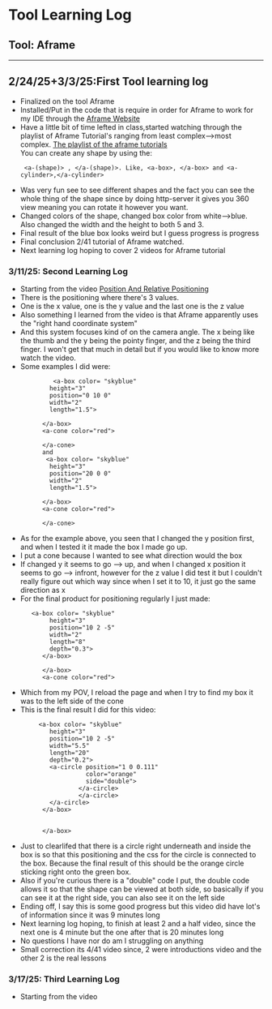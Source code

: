 # Tool Learning Log

## Tool: Aframe

---

## 2/24/25+3/3/25:First Tool learning log

  <ul>
  <li>Finalized on the tool Aframe</li>
  <li>Installed/Put in the code that is require in order for Aframe to work for my IDE through the <a href= "https://aframe.io/docs/1.7.0/introduction/"> Aframe Website</a></li>
  <li>Have a little bit of time lefted in class,started watching through the playlist of Aframe Tutorial's ranging from least complex-->most complex.
    <a href="https://www.youtube.com/watch?v=ktjMCanKNLk&list=PL8MkBHej75fJD-HveDzm4xKrciC5VfYuV">The playlist of the aframe tutorials</a></li>
  You can create any shape by using the:
  
     <a-(shape)> , </a-(shape)>. Like, <a-box>, </a-box> and <a-cylinder>,</a-cylinder> 
  <li> Was very fun see to see different shapes and the fact you can see the whole thing of the shape since by doing http-server it gives you 360 view meaning you can rotate it however you want.</li>
  <li> Changed colors of the shape, changed box color from white-->blue. Also changed the width and the height to both 5 and 3.</li>
  <li>Final result of the blue box looks weird but I guess progress is progress</li>
  <li> Final conclusion 2/41 tutorial of Aframe watched. </li>
  <li>Next learning log hoping to cover 2 videos for Aframe tutorial</li>
</ul>

### 3/11/25: Second Learning Log
<ul>
  <li>Starting from the video <a href="https://www.youtube.com/watch?v=liOLtcPmMa0&list=PL8MkBHej75fJD-HveDzm4xKrciC5VfYuV&index=4"> Position And Relative Positioning</a></li>
<li>There is the positioning where there's 3 values.</li>
<li>One is the x value, one is the y value and the last one is the z value</li>
<li> Also something I learned from the video is that Aframe apparently uses the "right hand coordinate system"</li>
<li> And this system focuses kind of on the camera angle. The x being like the thumb and the y being the pointy finger, and the z being the third finger.
I won't get that much in detail but if you would like to know more watch the video.</li>
<li> Some examples I did were:</li>


             <a-box color= "skyblue"                                 
            height="3"
            position="0 10 0"
            width="2"
            length="1.5">

          </a-box>
          <a-cone color="red">

          </a-cone>
          and 
           <a-box color= "skyblue"
            height="3"
            position="20 0 0"
            width="2"
            length="1.5">

          </a-box>
          <a-cone color="red">

          </a-cone>
<li>As for the example above, you seen that I changed the y position first, and when I tested it it made the box I made go up.</li>
<li>I put a cone because I wanted to see what direction would the box</li>
<li>If changed y it seems to go --> up, and when I changed x position it seems to go --> infront, however for the z value I did test it but I couldn't really figure out which way since when I set it to 10, it just go the same direction as x </li>
<li>For the final product for positioning regularly I just made:</li>


       <a-box color= "skyblue"
            height="3"
            position="10 2 -5"
            width="2"
            length="8"
            depth="0.3">
          </a-box>

          </a-box>
          <a-cone color="red">
<li>Which from my POV, I reload the page and when I try to find my box it was to the left side of the cone</li>
<li>This is the final result I did for this video:</li>


         <a-box color= "skyblue"
            height="3"
            position="10 2 -5"
            width="5.5"
            length="20"
            depth="0.2">
            <a-circle position="1 0 0.111"
                      color="orange"
                      side="double">
                    </a-circle>
                    </a-circle>
            </a-circle>
          </a-box>


          </a-box>
<li>Just to clearlifed that there is a circle right underneath and inside the box is so that this positioning and the css for the circle is connected to the box. Because the final result of this should be the orange circle sticking right onto the green box.</li>
<li>Also if you're curious there is a "double" code I put, the double code allows it so that the shape can be viewed at both side, so basically if you can see it at the right side, you can also see it on the left side</li>
<li>Ending off, I say this is some good progress but this video did have lot's of information since it was 9 minutes long</li>
<li>Next learning log hoping, to finish at least 2 and a half video, since the next one is 4 minute but the one after that is 20 minutes long</li>
<li>No questions I have nor do am I struggling on anything</li>
<li>Small correction its 4/41 video since, 2 were introductions video and the other 2 is the real lessons</li>

        
  
</ul>

### 3/17/25: Third Learning Log
<ul>
  <li>Starting from the video <a href="</li>
</ul>

<!-- 
* Links you used today (websites, videos, etc)
* Things you tried, progress you made, etc
* Challenges, a-ha moments, etc
* Questions you still have
* What you're going to try next
-->
